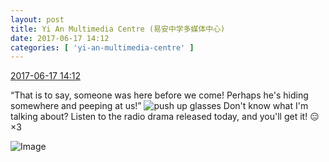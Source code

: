 ```yaml
---
layout: post
title: Yi An Multimedia Centre (易安中学多媒体中心)
date: 2017-06-17 14:12
categories: [ 'yi-an-multimedia-centre' ]
---
```


<div class="weibo-info">
  <a href="http://weibo.com/6196825252/F8eG8EIaX">2017-06-17 14:12</a>
</div>

“That is to say, someone was here before we come! Perhaps he's hiding somewhere and peeping at us!” ![push up glasses](http://img.t.sinajs.cn/t4/appstyle/expression/ext/normal/fc/moren_bbjdnew_org.png) Don't know what I'm talking about? Listen to the radio drama released today, and you'll get it! :expressionless:×3

<!-- more -->

![Image](http://wx1.sinaimg.cn/mw690/006Lnfkogy1fgo654yag1j30u21fdnj5.jpg)
